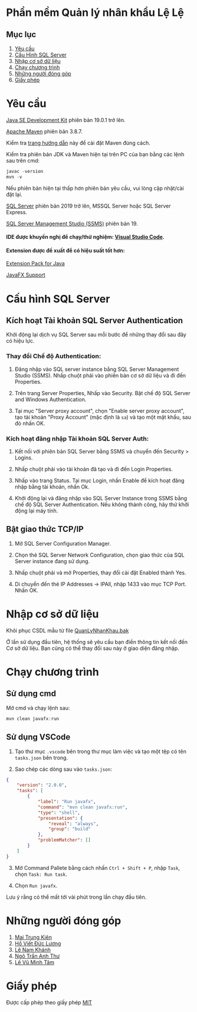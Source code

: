 # Phần mềm Quản lý nhân khẩu Lệ Lệ

## Mục lục

1. [Yêu cầu](#yêu-cầu)
2. [Cấu Hình SQL Server](#cấu-hình-sql-server)
3. [Nhập cơ sở dữ liệu](#nhập-cơ-sở-dữ-liệu)
4. [Chạy chương trình](#chạy-chương-trình)
5. [Những người đóng góp](#những-người-đóng-góp)
6. [Giấy phép](#giấy-phép)

# Yêu cầu

[Java SE Development Kit](https://www.oracle.com/java/technologies/downloads/#jdk19-windows) phiên bản 19.0.1 trở lên.

[Apache Maven](https://maven.apache.org/download.cgi) phiên bản 3.8.7.

Kiểm tra [trang hướng dẫn](https://www.tutorialspoint.com/maven/maven_environment_setup.htm) này để cài đặt Maven đúng cách.

Kiểm tra phiên bản JDK và Maven hiện tại trên PC của bạn bằng các lệnh sau trên cmd:

```ps1
javac -version
mvn -v
```

Nếu phiên bản hiện tại thấp hơn phiên bản yêu cầu, vui lòng cập nhật/cài đặt lại.

[SQL Server](https://www.microsoft.com/en-us/sql-server/sql-server-downloads) phiên bản 2019 trở lên, MSSQL Server hoặc SQL Server Express.

[SQL Server Management Studio (SSMS)](https://learn.microsoft.com/en-us/sql/ssms/download-sql-server-management-studio-ssms?view=sql-server-ver16) phiên bản 19.

#### IDE được khuyến nghị để chạy/thử nghiệm: [Visual Studio Code](https://code.visualstudio.com/).

#### Extension được đề xuất để có hiệu suất tốt hơn:

[Extension Pack for Java](https://marketplace.visualstudio.com/items?itemName=vscjava.vscode-java-pack)

[JavaFX Support](https://marketplace.visualstudio.com/items?itemName=shrey150.javafx-support)

# Cấu hình SQL Server

## Kích hoạt Tài khoản SQL Server Authentication

Khởi động lại dịch vụ SQL Server sau mỗi bước để những thay đổi sau đây có hiệu lực.

### Thay đổi Chế độ Authentication:

1. Đăng nhập vào SQL server instance bằng SQL Server Management Studio (SSMS). Nhấp chuột phải vào phiên bản cơ sở dữ liệu và đi đến Properties.

2. Trên trang Server Properties, Nhấp vào Security. Bật chế độ SQL Server and Windows Authentication.

3. Tại mục "Server proxy account", chọn "Enable server proxy account", tạo tài khoản "Proxy Account" (mặc định là `sa`) và tạo một mật khẩu, sau đó nhấn OK.

### Kích hoạt đăng nhập Tài khoản SQL Server Auth:

1. Kết nối với phiên bản SQL Server bằng SSMS và chuyển đến Security > Logins.

2. Nhấp chuột phải vào tài khoản đã tạo và đi đến Login Properties.

3. Nhấp vào trang Status. Tại mục Login, nhấn Enable để kích hoạt đăng nhập bằng tài khoản, nhấn Ok.

4. Khởi động lại và đăng nhập vào SQL Server Instance trong SSMS bằng chế độ SQL Server Authentication. Nếu không thành công, hãy thử khởi động lại máy tính.

## Bật giao thức TCP/IP

1. Mở SQL Server Configuration Manager.

2. Chọn thẻ SQL Server Network Configuration, chọn giao thức của SQL Server instance đang sử dụng.

3. Nhấp chuột phải và mở Properties, thay đổi cài đặt Enabled thành Yes.

4. Di chuyển đến thẻ IP Addresses -> IPAll, nhập 1433 vào mục TCP Port. Nhấn OK.

# Nhập cơ sở dữ liệu

Khôi phục CSDL mẫu từ file [QuanLyNhanKhau.bak](assets/QuanLyNhanKhau.bak)

Ở lần sử dụng đầu tiên, hệ thống sẽ yêu cầu bạn điền thông tin kết nối đến Cơ sở dữ liệu. Bạn cũng có thể thay đổi sau này ở giao diện đăng nhập.

# Chạy chương trình

## Sử dụng cmd

Mở cmd và chạy lệnh sau:

```ps1
mvn clean javafx:run
```

## Sử dụng VSCode

1. Tạo thư mục <code>.vscode</code> bên trong thư mục làm việc và tạo một tệp có tên <code>tasks.json</code> bên trong.

2. Sao chép các dòng sau vào <code>tasks.json</code>:

```json
{
	"version": "2.0.0",
	"tasks": [
		{
			"label": "Run javafx",
			"command": "mvn clean javafx:run",
			"type": "shell",
			"presentation": {
				"reveal": "always",
				"group": "build"
			},
			"problemMatcher": []
		}
	]
}
```

3. Mở Command Pallete bằng cách nhấn `Ctrl + Shift + P`, nhập `Task`, chọn `Task: Run task`.

4. Chọn `Run javafx`.

Lưu ý rằng có thể mất tới vài phút trong lần chạy đầu tiên.

# Những người đóng góp

1. [Mai Trung Kiên](https://github.com/Asphode1)
2. [Hồ Viết Đức Lương](https://github.com/LuongHvd)
3. [Lê Nam Khánh](https://github.com/khanhkhanhlele)
4. [Ngô Trần Anh Thư](https://github.com/Chercher16)
5. [Lê Vũ Minh Tâm](https://github.com/levuminhtam2002)

# Giấy phép

Được cấp phép theo giấy phép [MIT](../LICENSE.md)
